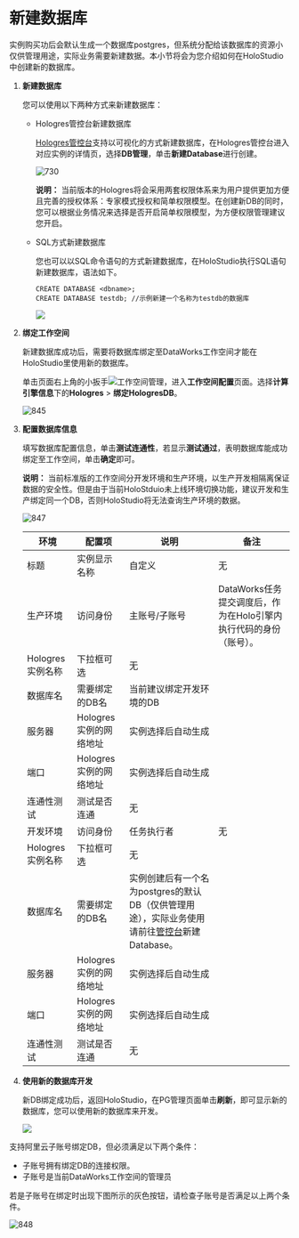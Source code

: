 # 新建数据库

实例购买功后会默认生成一个数据库postgres，但系统分配给该数据库的资源小仅供管理用途，实际业务需要新建数据。本小节将会为您介绍如何在HoloStudio中创建新的数据库。

1.  **新建数据库**

    您可以使用以下两种方式来新建数据库：

    -   Hologres管控台新建数据库

        [Hologres管控台](https://hologram.console.aliyun.com/#/instance)支持以可视化的方式新建数据库，在Hologres管控台进入对应实例的详情页，选择**DB管理**，单击**新建Database**进行创建。

        ![730](https://static-aliyun-doc.oss-cn-hangzhou.aliyuncs.com/assets/img/zh-CN/5751317951/p95358.png)

        **说明：** 当前版本的Hologres将会采用两套权限体系来为用户提供更加方便且完善的授权体系：专家模式授权和简单权限模型。在创建新DB的同时，您可以根据业务情况来选择是否开启简单权限模型，为方便权限管理建议您开启。

    -   SQL方式新建数据库

        您也可以以SQL命令语句的方式新建数据库，在HoloStudio执行SQL语句新建数据库，语法如下。

        ```
        CREATE DATABASE <dbname>;
        CREATE DATABASE testdb; //示例新建一个名称为testdb的数据库
        ```

        ![](https://static-aliyun-doc.oss-cn-hangzhou.aliyuncs.com/assets/img/zh-CN/5751317951/p75079.png)

2.  **绑定工作空间**

    新建数据库成功后，需要将数据库绑定至DataWorks工作空间才能在HoloStudio里使用新的数据库。

    单击页面右上角的小扳手![工作空间管理](https://static-aliyun-doc.oss-cn-hangzhou.aliyuncs.com/assets/img/zh-CN/5751317951/p74456.png)，进入**工作空间配置**页面。选择**计算引擎信息**下的**Hologres** \> **绑定HologresDB**。

    ![845](https://static-aliyun-doc.oss-cn-hangzhou.aliyuncs.com/assets/img/zh-CN/5751317951/p100537.png)

3.  **配置数据库信息**

    填写数据库配置信息，单击**测试连通性**，若显示**测试通过**，表明数据库能成功绑定至工作空间，单击**确定**即可。

    **说明：** 当前标准版的工作空间分开发环境和生产环境，以生产开发相隔离保证数据的安全性。但是由于当前HoloStduio未上线环境切换功能，建议开发和生产绑定同一个DB，否则HoloStudio将无法查询生产环境的数据。

    ![847](https://static-aliyun-doc.oss-cn-hangzhou.aliyuncs.com/assets/img/zh-CN/5751317951/p100536.png)

    |环境|配置项|说明|备注|
    |--|---|--|--|
    |标题|实例显示名称|自定义|无|
    |生产环境|访问身份|主账号/子账号|DataWorks任务提交调度后，作为在Holo引擎内执行代码的身份（账号）。|
    |Hologres实例名称|下拉框可选|无|
    |数据库名|需要绑定的DB名|当前建议绑定开发环境的DB|
    |服务器|Hologres实例的网络地址|实例选择后自动生成|
    |端口|Hologres实例的网络地址|实例选择后自动生成|
    |连通性测试|测试是否连通|无|
    |开发环境|访问身份|任务执行者|无|
    |Hologres实例名称|下拉框可选|无|
    |数据库名|需要绑定的DB名|实例创建后有一个名为postgres的默认DB（仅供管理用途），实际业务使用请前往[管控台](https://hologram.console.aliyun.com/#/instance)新建Database。|
    |服务器|Hologres实例的网络地址|实例选择后自动生成|
    |端口|Hologres实例的网络地址|实例选择后自动生成|
    |连通性测试|测试是否连通|无|

4.  **使用新的数据库开发**

    新DB绑定成功后，返回HoloStudio，在PG管理页面单击**刷新**，即可显示新的数据库，您可以使用新的数据库来开发。

    ![](https://static-aliyun-doc.oss-cn-hangzhou.aliyuncs.com/assets/img/zh-CN/5751317951/p75081.png)


支持阿里云子账号绑定DB，但必须满足以下两个条件：

-   子账号拥有绑定DB的连接权限。
-   子账号是当前DataWorks工作空间的管理员

若是子账号在绑定时出现下图所示的灰色按钮，请检查子账号是否满足以上两个条件。

![848](https://static-aliyun-doc.oss-cn-hangzhou.aliyuncs.com/assets/img/zh-CN/5751317951/p100538.png)

